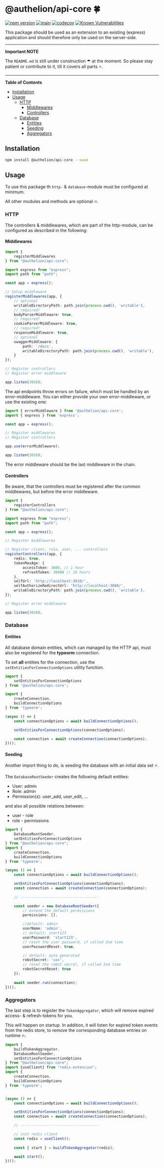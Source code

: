# @authelion/api-core 🍀

[![npm version](https://badge.fury.io/js/@authelion%2Fapi-core.svg)](https://badge.fury.io/js/@authelion%2Fapi-core)
[![main](https://github.com/Tada5hi/authelion/actions/workflows/main.yml/badge.svg)](https://github.com/Tada5hi/authelion/actions/workflows/main.yml)
[![codecov](https://codecov.io/gh/Tada5hi/authelion/branch/master/graph/badge.svg?token=FHE347R1NW)](https://codecov.io/gh/Tada5hi/authelion)
[![Known Vulnerabilities](https://snyk.io/test/github/Tada5hi/authelion/badge.svg)](https://snyk.io/test/github/Tada5hi/authelion)

This package should be used as an extension to an existing (express) application and
should therefore only be used on the server-side.

---
**Important NOTE**

The `README.md` is still under construction ☂ at the moment. 
So please stay patient or contribute to it, till it covers all parts ⭐.

---

**Table of Contents**

- [Installation](#installation)
- [Usage](#usage)
  - [HTTP](#http)
    - [Middlewares](#middlewares)
    - [Controllers](#controllers)
  - [Database](#database)
    - [Entities](#entities)
    - [Seeding](#seeding)
    - [Aggregators](#aggregators)
  
## Installation

```sh
npm install @authelion/api-core --save
```

## Usage

To use this package th `http-` & `database`-module must be configured at minimum.

All other modules and methods are optional 🔥.

### HTTP

The controllers & middlewares, which are part of the http-module,
can be configured as described in the following:

#### Middlewares

```typescript
import {
    registerMiddlewares
} from "@authelion/api-core";

import express from "express";
import path from "path";

const app = express();

// Setup middleware
registerMiddlewares(app, {
    // optional
    writableDirectoryPath: path.join(process.cwd(), 'writable'),
    // required!
    bodyParserMiddleware: true,
    // required!
    cookieParserMiddleware: true,
    // required!
    responseMiddleware: true,
    // optional
    swaggerMiddleware: {
        path: '/docs',
        writableDirectoryPath: path.join(process.cwd(), 'writable'),
    }
});

// Register controllers
// Register error middleware

app.listen(3010);
```

The api endpoints throw errors on failure, which must be handled by an error-middleware.
You can either provide your own error-middleware, or use the existing one:

```typescript
import { errorMiddleware } from '@authelion/api-core';
import { express } from 'express';

const app = express();

// Register middlewares
// Register controllers

app.use(errorMiddleware);

app.listen(3010);
```

The error middleware should be the last middleware in the chain.

#### Controllers

Be aware, that the controllers must be registered after the common middlewares, but before the error middleware.

```typescript
import {
    registerControllers
} from "@authelion/api-core";

import express from "express";
import path from "path";

const app = express();

// Register middlewares

// Register client, role, user, ... controllers
registerControllers(app, {
    redis: true,
    tokenMaxAge: {
        accessToken: 3600, // 1 hour
        refreshToken: 36000 // 10 hours
    },
    selfUrl: 'http://localhost:3010/',
    selfAuthorizeRedirectUrl: 'http://localhost:3000/',
    writableDirectoryPath: path.join(process.cwd(), 'writable'),
});

// Register error middleware

app.listen(3010);
```

### Database

#### Entities
All database domain entities, which can managed by 
the HTTP api, must also be registered for the **typeorm** connection.

To set **all** entities for the connection, use the `setEntitiesForConnectionOptions` utility function.

```typescript
import { 
    setEntitiesForConnectionOptions
} from '@authelion/api-core';

import { 
    createConnection, 
    buildConnectionOptions
} from 'typeorm';

(async () => {
    const connectionOptions = await buildConnectionOptions();

    setEntitiesForConnectionOptions(connectionOptions);

    const connection = await createConnection(connectionOptions);
})();
```

#### Seeding

Another import thing to do, is seeding the database with an initial data set ⚡.

The `DatabaseRootSeeder` creates the following default entities:
- User: admin
- Role: admin
- Permission(s): user_add, user_edit, ...

and also all possible relations between:
- user - role 
- role - permissions

```typescript
import { 
    DatabaseRootSeeder, 
    setEntitiesForConnectionOptions
} from "@authelion/api-core";
import { 
    createConnection,
    buildConnectionOptions 
} from 'typeorm';

(async () => {
    const connectionOptions = await buildConnectionOptions();

    setEntitiesForConnectionOptions(connectionOptions);
    const connection = await createConnection(connectionOptions);
    
    // ------------------------------------

    const seeder = new DatabaseRootSeeder({
        // extend the default permissions
        permissions: [],

        //default: admin
        userName: 'admin',
        // default: start123
        userPassword: 'start123',
        // reset the user password, if called 2nd time
        userPasswordReset: true,

        // default: auto generated
        robotSecret: 'xxx',
        // reset the robot secret, if called 2nd time
        robotSecretReset: true
    });
    
    await seeder.run(connection);
})();
```
### Aggregators

The last step is to register the `TokenAggregator`, which will remove expired 
access- & refresh-tokens for you.

This will happen on startup. In addition, it will listen for expired token events from the redis store,
to remove the corresponding database entries on runtime 🔥. 

```typescript
import {
    buildTokenAggregator,
    DatabaseRootSeeder, 
    setEntitiesForConnectionOptions
} from "@authelion/api-core";
import {useClient} from "redis-extension";
import {
    createConnection,
    buildConnectionOptions
} from 'typeorm';


(async () => {
    const connectionOptions = await buildConnectionOptions();

    setEntitiesForConnectionOptions(connectionOptions);
    const connection = await createConnection(connectionOptions);

    // ------------------------------------

    // init redis client
    const redis = useClient();
    
    const { start } = buildTokenAggregator(redis);

    await start();
})();
```
